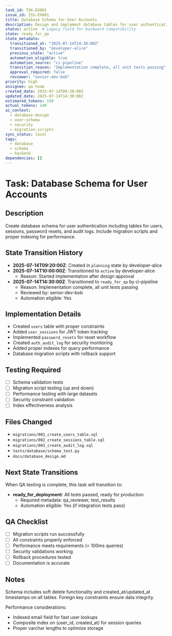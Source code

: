 ```yaml
---
task_id: TSK-EX001
issue_id: ISS-EX001
title: Database Schema for User Accounts
description: Design and implement database tables for user authentication system
status: active  # Legacy field for backward compatibility
state: ready_for_qa
state_metadata:
  transitioned_at: "2025-07-14T14:30:00Z"
  transitioned_by: "developer-alice"
  previous_state: "active"
  automation_eligible: true
  automation_source: "ci-pipeline"
  transition_reason: "Implementation complete, all unit tests passing"
  approval_required: false
  reviewer: "senior-dev-bob"
priority: high
assignee: qa-team
created_date: 2025-07-14T09:20:00Z
updated_date: 2025-07-14T14:30:00Z
estimated_tokens: 150
actual_tokens: 140
ai_context:
  - database-design
  - user-schema
  - security
  - migration-scripts
sync_status: local
tags:
  - database
  - schema
  - backend
dependencies: []
---
```


# Task: Database Schema for User Accounts

## Description
Create database schema for user authentication including tables for users, sessions, password resets, and audit logs. Include migration scripts and proper indexing for performance.

## State Transition History
- **2025-07-14T09:20:00Z**: Created in `planning` state by developer-alice
- **2025-07-14T10:00:00Z**: Transitioned to `active` by developer-alice
  - Reason: Started implementation after design approval
- **2025-07-14T14:30:00Z**: Transitioned to `ready_for_qa` by ci-pipeline
  - Reason: Implementation complete, all unit tests passing
  - Reviewed by: senior-dev-bob
  - Automation eligible: Yes

## Implementation Details
- Created `users` table with proper constraints
- Added `user_sessions` for JWT token tracking  
- Implemented `password_resets` for reset workflow
- Created `auth_audit_log` for security monitoring
- Added proper indexes for query performance
- Database migration scripts with rollback support

## Testing Required
- [ ] Schema validation tests
- [ ] Migration script testing (up and down)
- [ ] Performance testing with large datasets
- [ ] Security constraint validation
- [ ] Index effectiveness analysis

## Files Changed
- `migrations/001_create_users_table.sql`
- `migrations/002_create_sessions_table.sql`
- `migrations/003_create_audit_log.sql`
- `tests/database/schema_test.py`
- `docs/database_design.md`

## Next State Transitions
When QA testing is complete, this task will transition to:
- **ready_for_deployment**: All tests passed, ready for production
  - Required metadata: qa_reviewer, test_results
  - Automation eligible: Yes (if integration tests pass)

## QA Checklist
- [ ] Migration scripts run successfully
- [ ] All constraints properly enforced
- [ ] Performance meets requirements (< 100ms queries)
- [ ] Security validations working
- [ ] Rollback procedures tested
- [ ] Documentation is accurate

## Notes
Schema includes soft delete functionality and created_at/updated_at timestamps on all tables. Foreign key constraints ensure data integrity.

Performance considerations:
- Indexed email field for fast user lookups
- Composite index on (user_id, created_at) for session queries
- Proper varchar lengths to optimize storage